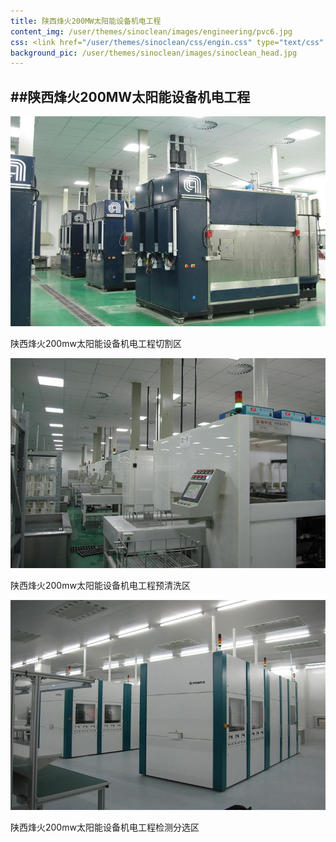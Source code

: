```yaml
---
title: 陕西烽火200MW太阳能设备机电工程
content_img: /user/themes/sinoclean/images/engineering/pvc6.jpg
css: <link href="/user/themes/sinoclean/css/engin.css" type="text/css" rel="stylesheet" />
background_pic: /user/themes/sinoclean/images/sinoclean_head.jpg
---
```


##陕西烽火200MW太阳能设备机电工程
---

![Pic1](/user/themes/sinoclean/images/engineering/pvc6.jpg)



陕西烽火200mw太阳能设备机电工程切割区

![Pic2](/user/themes/sinoclean/images/engineering/pvc7.jpg)

陕西烽火200mw太阳能设备机电工程预清洗区

![Pic3](/user/themes/sinoclean/images/engineering/pvc8.jpg)

陕西烽火200mw太阳能设备机电工程检测分选区
